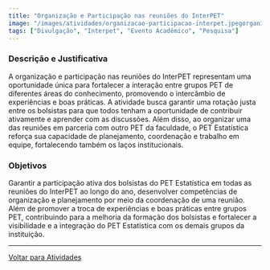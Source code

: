 ```yaml
---
title: "Organização e Participação nas reuniões do InterPET"
image: "/images/atividades/organizacao-participacao-interpet.jpegorganizacao-participacao-interpet"
tags: ["Divulgação", "Interpet", "Evento Acadêmico", "Pesquisa"]
---
```

  
### **Descrição e Justificativa**
  
A organização e participação nas reuniões do InterPET representam uma oportunidade única para fortalecer a interação entre grupos PET de diferentes áreas do conhecimento, promovendo o intercâmbio de experiências e boas práticas. A atividade busca garantir uma rotação justa entre os bolsistas para que todos tenham a oportunidade de contribuir ativamente e aprender com as discussões. Além disso, ao organizar uma das reuniões em parceria com outro PET da faculdade, o PET Estatística reforça sua capacidade de planejamento, coordenação e trabalho em equipe, fortalecendo também os laços institucionais.

### **Objetivos**

Garantir a participação ativa dos bolsistas do PET Estatística em todas as reuniões do InterPET ao longo do ano, desenvolver competências de organização e planejamento por meio da coordenação de uma reunião. Além de promover a troca de experiências e boas práticas entre grupos PET, contribuindo para a melhoria da formação dos bolsistas e fortalecer a visibilidade e a integração do PET Estatística com os demais grupos da instituição.

---
[Voltar para Atividades](/atividades/)